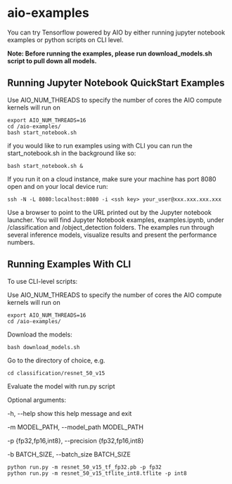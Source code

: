 # aio-examples

You can try Tensorflow powered by AIO by either running jupyter notebook examples or python scripts on CLI level. 

**Note: Before running the examples, please run download_models.sh script to pull down all models.**

## Running Jupyter Notebook QuickStart Examples

Use AIO_NUM_THREADS to specify the number of cores the AIO compute kernels will run on
```
export AIO_NUM_THREADS=16
cd /aio-examples/
bash start_notebook.sh
```

if you would like to run examples using with CLI you can run the start_notebook.sh in the background like so:

```
bash start_notebook.sh &
```

If you run it on a cloud instance, make sure your machine has port 8080 open and on your local device run:
```
ssh -N -L 8080:localhost:8080 -i <ssh key> your_user@xxx.xxx.xxx.xxx
```

Use a browser to point to the URL printed out by the Jupyter notebook launcher. You will find 
Jupyter Notebook examples, examples.ipynb, under /classification and /object_detection folders.
The examples run through several inference models, visualize results and present the performance
numbers.

## Running Examples With CLI
To use CLI-level scripts:

Use AIO_NUM_THREADS to specify the number of cores the AIO compute kernels will run on
```
export AIO_NUM_THREADS=16
cd /aio-examples/
```

Download the models:
```
bash download_models.sh
```

Go to the directory of choice, e.g.
```
cd classification/resnet_50_v15
```
Evaluate the model with run.py script

Optional arguments:

  -h, --help            show this help message and exit
  
  -m MODEL_PATH, --model_path MODEL_PATH
                        
  -p {fp32,fp16,int8}, --precision {fp32,fp16,int8}
                        
  -b BATCH_SIZE, --batch_size BATCH_SIZE

```
python run.py -m resnet_50_v15_tf_fp32.pb -p fp32
python run.py -m resnet_50_v15_tflite_int8.tflite -p int8
```
